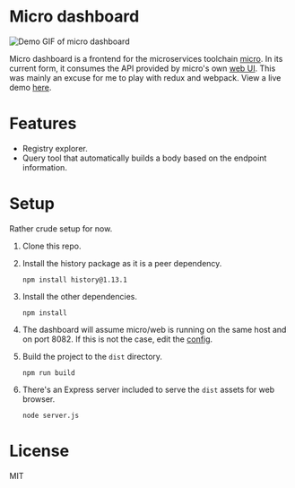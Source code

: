 # Micro dashboard

![Demo GIF of micro dashboard](http://i.imgur.com/kxqdzNe.gif)

Micro dashboard is a frontend for the microservices toolchain [micro](https://micro.github.io/micro/). In its current form, it consumes the API provided by micro's own [web UI](https://github.com/micro/micro/tree/master/web). This was mainly an excuse for me to play with redux and webpack. View a live demo [here](http://178.62.6.159:3000/).

# Features

* Registry explorer.
* Query tool that automatically builds a body based on the endpoint information.

# Setup

Rather crude setup for now.

1. Clone this repo.
2. Install the history package as it is a peer dependency.
    ```
    npm install history@1.13.1
    ```
3. Install the other dependencies.

    ```
    npm install
    ```
4. The dashboard will assume micro/web is running on the same host and on port 8082. If this is not the case, edit the [config](https://github.com/Margatroid/micro-dashboard/blob/master/app/config.js).
5. Build the project to the `dist` directory.

    ```
    npm run build
    ```
6. There's an Express server included to serve the `dist` assets for web browser.

    ```
    node server.js
    ```

# License

MIT
